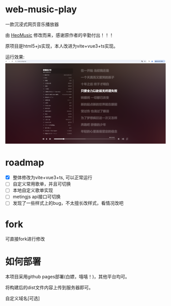 # web-music-play
一款沉浸式网页音乐播放器

由 [HeoMusic](https://github.com/zhheo/HeoMusic) 修改而来，感谢原作者的辛勤付出！！！

原项目是html5+js实现，本人改进为vite+vue3+ts实现。

运行效果:
![](screenshot/run.png)

# roadmap
- [x] 整体修改为vite+vue3+ts, 可以正常运行
- [ ] 自定义常用歌单，并且可切换
- [ ] 本地自定义歌单实现
- [ ] metingjs api接口可切换
- [ ] 发现了一些样式上的bug，不太擅长改样式，看情况改吧

# fork
可直接fork进行修改

# 如何部署
本项目采用github pages部署(白嫖，嘻嘻！)，其他平台均可。

将构建后的dist文件内容上传到服务器即可。

自定义域名[可选]